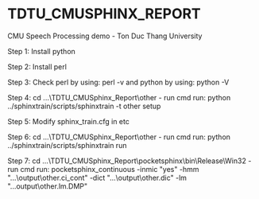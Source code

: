 # TDTU_CMUSPHINX_REPORT

CMU Speech Processing demo - Ton Duc Thang University

Step 1: Install python

Step 2: Install perl

Step 3: Check perl by using: perl -v 
		and python by using: python -V
		
Step 4: cd ...\TDTU_CMUSphinx_Report\other - run cmd
		run: python ../sphinxtrain/scripts/sphinxtrain -t other setup

Step 5: Modify sphinx_train.cfg in etc

Step 6: cd ...\TDTU_CMUSphinx_Report\other - run cmd
		run: python ../sphinxtrain/scripts/sphinxtrain run
		
Step 7: cd ...\TDTU_CMUSphinx_Report\pocketsphinx\bin\Release\Win32 - run cmd
		run: pocketsphinx_continuous -inmic "yes" -hmm "...\output\other.ci_cont" -dict "...\output\other.dic" -lm "...output\other.lm.DMP"

